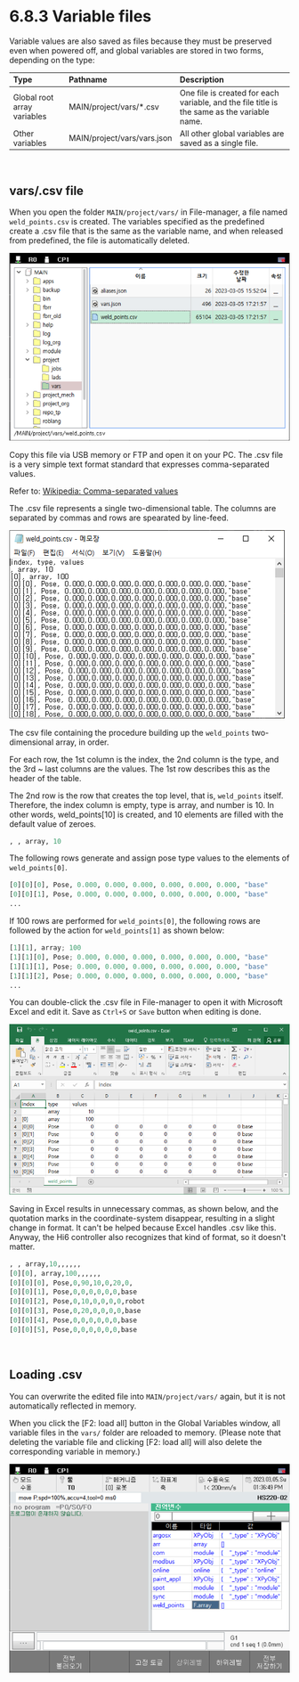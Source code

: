 ﻿# 6.8.3 Variable files

Variable values are also saved as files because they must be preserved even when powered off, and global variables are stored in two forms, depending on the type:

<table>
  <thead>
    <tr>
      <th style="text-align:left">Type</th>
      <th style="text-align:left">Pathname</th>
      <th style="text-align:left">Description</th>
    </tr>
  </thead>
  <tbody>
    <tr>
      <td style="text-align:left">
        Global root array variables
      </td>
      <td style="text-align:left">MAIN/project/vars/*.csv</td>
      <td style="text-align:left">One file is created for each variable, and the file title is the same as the variable name.</td>
    </tr>
	 <tr>
      <td style="text-align:left">
        Other variables
      </td>
      <td style="text-align:left">MAIN/project/vars/vars.json</td>
      <td style="text-align:left">All other global variables are saved as a single file.</td>
    </tr>
	</tbody>
</table>

<br>


## vars/.csv file

When you open the folder `MAIN/project/vars/` in File-manager, a file named `weld_points.csv` is created. The variables specified as the predefined create a .csv file that is the same as the variable name, and when released from predefined, the file is automatically deleted.

![](../../_assets/tp630/panel-gvar/csv0.png)

Copy this file via USB memory or FTP and open it on your PC. The .csv file is a very simple text format standard that expresses comma-separated values.

Refer to: [Wikipedia: Comma-separated values](https://en.wikipedia.org/wiki/Comma-separated_values)

The .csv file represents a single two-dimensional table. The columns are separated by commas and rows are spearated by line-feed.

![](../../_assets/tp630/panel-gvar/csv1.png)

The csv file containing the procedure building up the `weld_points` two-dimensional array, in order.

For each row, the 1st column is the index, the 2nd column is the type, and the 3rd ~ last columns are the values. The 1st row describes this as the header of the table.

The 2nd row is the row that creates the top level, that is, `weld_points` itself. Therefore, the index column is empty, type is array, and number is 10. In other words, weld_points[10] is created, and 10 elements are filled with the default value of zeroes.

```python
, , array, 10
```

The following rows generate and assign pose type values to the elements of `weld_points[0]`.

```python
[0][0][0], Pose, 0.000, 0.000, 0.000, 0.000, 0.000, 0.000, "base"
[0][0][1], Pose, 0.000, 0.000, 0.000, 0.000, 0.000, 0.000, "base"
...
```

If 100 rows are performed for `weld_points[0]`, the following rows are followed by the action for `weld_points[1]` as shown below:

```python
[1][1], array; 100
[1][1][0], Pose; 0.000, 0.000, 0.000, 0.000, 0.000, 0.000, "base"
[1][1][1], Pose; 0.000, 0.000, 0.000, 0.000, 0.000, 0.000, "base"
[1][1][2], Pose; 0.000, 0.000, 0.000, 0.000, 0.000, 0.000, "base"
...
```

You can double-click the .csv file in File-manager to open it with Microsoft Excel and edit it. Save as `Ctrl+S` or `Save` button when editing is done.

![](../../_assets/tp630/panel-gvar/csv2.png)

Saving in Excel results in unnecessary commas, as shown below, and the quotation marks in the coordinate-system disappear, resulting in a slight change in format. It can't be helped because Excel handles .csv like this. Anyway, the Hi6 controller also recognizes that kind of format, so it doesn't matter.

```python
, , array,10,,,,,,
[0][0], array,100,,,,,,
[0][0][0], Pose,0,90,10,0,20,0,
[0][0][1], Pose,0,0,0,0,0,0,base
[0][0][2], Pose,0,10,0,0,0,0,robot
[0][0][3], Pose,0,20,0,0,0,0,base
[0][0][4], Pose,0,0,0,0,0,0,base
[0][0][5], Pose,0,0,0,0,0,0,base
```

<br>

## Loading .csv

You can overwrite the edited file into `MAIN/project/vars/` again, but it is not automatically reflected in memory.

When you click the [F2: load all] button in the Global Variables window, all variable files in the `vars/` folder are reloaded to memory.
(Please note that deleting the variable file and clicking [F2: load all] will also delete the corresponding variable in memory.)

![](../../_assets/tp630/panel-gvar/fixed-var.png)
